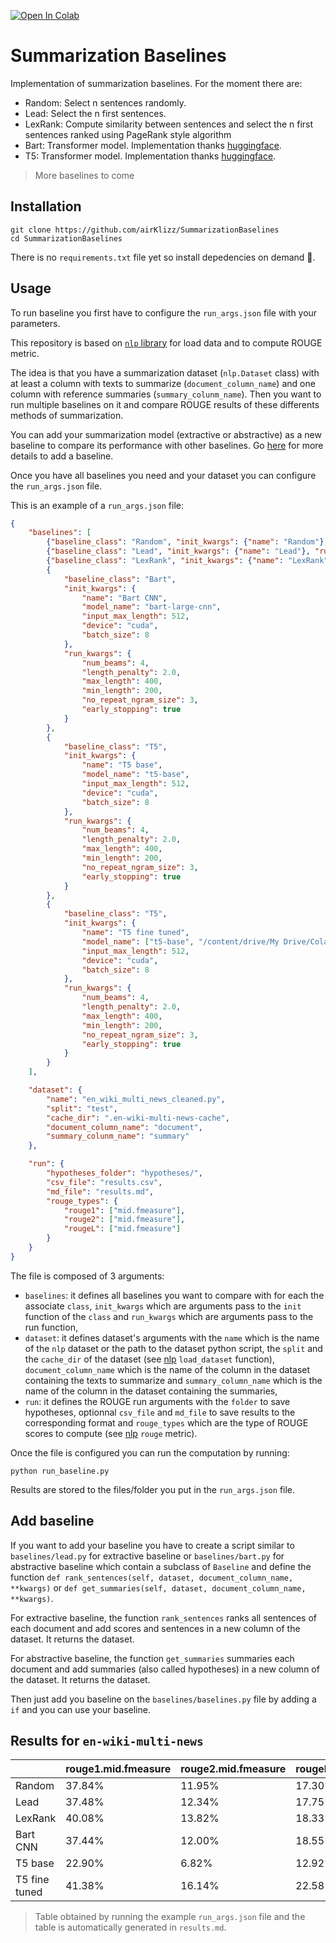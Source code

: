 [![Open In Colab](https://colab.research.google.com/assets/colab-badge.svg)](https://colab.research.google.com/drive/1yQ-6PMfu2a0MTZfn-MZxkOfMzYf5HcXj?usp=sharing)

# Summarization Baselines

Implementation of summarization baselines. For the moment there are:

- Random: Select n sentences randomly.
- Lead: Select the n first sentences.
- LexRank: Compute similarity between sentences and select the n first sentences ranked using PageRank style algorithm
- Bart: Transformer model. Implementation thanks [huggingface](https://huggingface.co/).
- T5: Transformer model. Implementation thanks [huggingface](https://huggingface.co/).

> More baselines to come

## Installation

```
git clone https://github.com/airKlizz/SummarizationBaselines
cd SummarizationBaselines
```

There is no ``requirements.txt`` file yet so install depedencies on demand :hugs:.

## Usage

To run baseline you first have to configure the ``run_args.json`` file with your parameters.

This repository is based on [``nlp`` library](https://github.com/huggingface/nlp) for load data and to compute ROUGE metric. 

The idea is that you have a summarization dataset (``nlp.Dataset`` class) with at least a column with texts to summarize (``document_column_name``) and one column with reference summaries (``summary_colunm_name``). Then you want to run multiple baselines on it and compare ROUGE results of these differents methods of summarization.

You can add your summarization model (extractive or abstractive) as a new baseline to compare its performance with other baselines. Go [here](#add-baseline) for more details to add a baseline.

Once you have all baselines you need and your dataset you can configure the ``run_args.json`` file.

This is an example of a ``run_args.json`` file:

```json
{
    "baselines": [
        {"baseline_class": "Random", "init_kwargs": {"name": "Random"}, "run_kwargs": {"num_sentences": 10}},
        {"baseline_class": "Lead", "init_kwargs": {"name": "Lead"}, "run_kwargs": {"num_sentences": 10}},
        {"baseline_class": "LexRank", "init_kwargs": {"name": "LexRank"}, "run_kwargs": {"num_sentences": 10, "threshold": 0.03, "increase_power": true}},
        {
            "baseline_class": "Bart", 
            "init_kwargs": {
                "name": "Bart CNN",
                "model_name": "bart-large-cnn",
                "input_max_length": 512,
                "device": "cuda",
                "batch_size": 8
            }, 
            "run_kwargs": {
                "num_beams": 4,
                "length_penalty": 2.0,
                "max_length": 400,
                "min_length": 200,
                "no_repeat_ngram_size": 3,
                "early_stopping": true
            }
        },
        {
            "baseline_class": "T5", 
            "init_kwargs": {
                "name": "T5 base",
                "model_name": "t5-base",
                "input_max_length": 512,
                "device": "cuda",
                "batch_size": 8
            }, 
            "run_kwargs": {
                "num_beams": 4,
                "length_penalty": 2.0,
                "max_length": 400,
                "min_length": 200,
                "no_repeat_ngram_size": 3,
                "early_stopping": true
            }
        },
        {
            "baseline_class": "T5", 
            "init_kwargs": {
                "name": "T5 fine tuned",
                "model_name": ["t5-base", "/content/drive/My Drive/Colab Notebooks/Multi-wiki-news/English/t5-wild-glitter-2"],
                "input_max_length": 512,
                "device": "cuda",
                "batch_size": 8
            }, 
            "run_kwargs": {
                "num_beams": 4,
                "length_penalty": 2.0,
                "max_length": 400,
                "min_length": 200,
                "no_repeat_ngram_size": 3,
                "early_stopping": true
            }
        }
    ],

    "dataset": {
        "name": "en_wiki_multi_news_cleaned.py",
        "split": "test",
        "cache_dir": ".en-wiki-multi-news-cache",
        "document_column_name": "document",
        "summary_colunm_name": "summary"
    },

    "run": {
        "hypotheses_folder": "hypotheses/",
        "csv_file": "results.csv",
        "md_file": "results.md",
        "rouge_types": {
            "rouge1": ["mid.fmeasure"],
            "rouge2": ["mid.fmeasure"],
            "rougeL": ["mid.fmeasure"]
        }
    }
}
```

The file is composed of 3 arguments:

- ``baselines``: it defines all baselines you want to compare with for each the associate ``class``, ``init_kwargs`` which are arguments pass to the ``init`` function of the ``class`` and ``run_kwargs`` which are arguments pass to the run function,
- ``dataset``: it defines dataset's arguments with the ``name`` which is the name of the ``nlp`` dataset or the path to the dataset python script, the ``split`` and the ``cache_dir`` of the dataset (see [nlp](https://github.com/huggingface/nlp) ``load_dataset`` function), ``document_column_name`` which is the name of the column in the dataset containing the texts to summarize and ``summary_column_name`` which is the name of the column in the dataset containing the summaries,
- ``run``: it defines the ROUGE run arguments with the ``folder`` to save hypotheses, optionnal ``csv_file`` and ``md_file`` to save results to the corresponding format and ``rouge_types`` which are the type of ROUGE scores to compute (see [nlp](https://github.com/huggingface/nlp) ``rouge`` metric). 

Once the file is configured you can run the computation by running:

```
python run_baseline.py
```

Results are stored to the files/folder you put in the ``run_args.json`` file.

## Add baseline

If you want to add your baseline you have to create a script similar to ``baselines/lead.py`` for extractive baseline or ``baselines/bart.py`` for abstractive baseline which contain a subclass of ``Baseline`` and define the function ``def rank_sentences(self, dataset, document_column_name, **kwargs)`` or ``def get_summaries(self, dataset, document_column_name, **kwargs)``. 

For extractive baseline, the function ``rank_sentences`` ranks all sentences of each document and add scores and sentences in a new column of the dataset. It returns the dataset.

For abstractive baseline, the function ``get_summaries`` summaries each document and add summaries (also called hypotheses) in a new column of the dataset. It returns the dataset.

Then just add you baseline on the ``baselines/baselines.py`` file by adding a ``if`` and you can use your baseline.

## Results for ``en-wiki-multi-news``

|     | rouge1.mid.fmeasure | rouge2.mid.fmeasure | rougeL.mid.fmeasure |
| --- | --- | --- | --- |
| Random | 37.84% | 11.95% | 17.30% |
| Lead | 37.48% | 12.34% | 17.75% |
| LexRank | 40.08% | 13.82% | 18.33% |
| Bart CNN | 37.44% | 12.00% | 18.55% |
| T5 base | 22.90% | 6.82% | 12.92% |
| T5 fine tuned | 41.38% | 16.14% | 22.58% |

> Table obtained by running the example ``run_args.json`` file and the table is automatically generated in ``results.md``.
